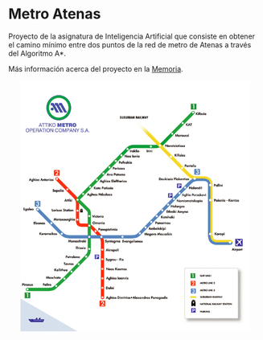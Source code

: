 # Metro Atenas

Proyecto de la asignatura de Inteligencia Artificial que consiste en obtener el camino mínimo entre dos puntos de la red de metro de Atenas a través del Algoritmo A\*.

Más información acerca del proyecto en la [Memoria](Memoria.pdf).

<div align = "center">
    <img src = "https://github.com/JuliaSerrano/IA/blob/main/mapa-metroatenas.png" height="500em"/>
</div>
